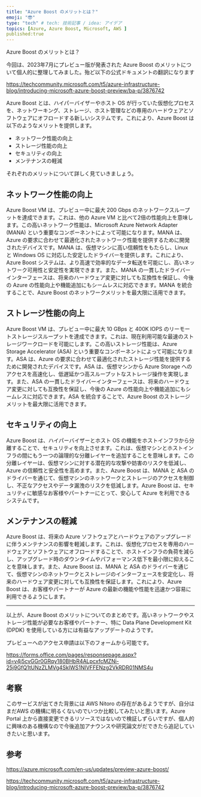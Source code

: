 ```yaml
---
title: "Azure Boost のメリットとは？"
emoji: "😎"
type: "tech" # tech: 技術記事 / idea: アイデア
topics: [Azure, Azure Boost, Microsoft, AWS ]
published:true
---
```


Azure Boost のメリットとは？

今回は、2023年7月にプレビュー版が発表された Azure Boost のメリットについて個人的に整理してみました。殆ど以下の公式ドキュメントの翻訳になります

https://techcommunity.microsoft.com/t5/azure-infrastructure-blog/introducing-microsoft-azure-boost-preview/ba-p/3876742


Azure Boost とは、ハイパーバイザーやホスト OS が行っていた仮想化プロセスを、ネットワーキング、ストレージ、ホスト管理などの専用のハードウェアとソフトウェアにオフロードする新しいシステムです。これにより、Azure Boost は以下のようなメリットを提供します。

- ネットワーク性能の向上
- ストレージ性能の向上
- セキュリティの向上
- メンテナンスの軽減

それぞれのメリットについて詳しく見ていきましょう。

## ネットワーク性能の向上

Azure Boost VM は、プレビュー中に最大 200 Gbps のネットワークスループットを達成できます。これは、他の Azure VM と比べて2倍の性能向上を意味します。この高いネットワーク性能は、Microsoft Azure Network Adapter (MANA) という重要なコンポーネントによって可能になります。MANA は、Azure の要求に合わせて最適化されたネットワーク性能を提供するために開発されたデバイスです。MANA は、仮想マシンに高い信頼性をもたらし、Linux と Windows OS に対応した安定したドライバーを提供します。これにより、Azure Boost システムは、より高速で効率的なデータ転送を可能にし、高いネットワーク可用性と安定性を実現できます。また、MANA の一貫したドライバーインターフェースは、将来のハードウェア変更に対しても互換性を保証し、今後の Azure の性能向上や機能追加にもシームレスに対応できます。MANA を統合することで、Azure Boost のネットワークメリットを最大限に活用できます。

## ストレージ性能の向上

Azure Boost VM は、プレビュー中に最大 10 GBps と 400K IOPS のリーモートストレージスループットを達成できます。これは、現在利用可能な最速のストレージワークロードを可能にします。この高いストレージ性能は、Azure Storage Accelerator (ASA) という重要なコンポーネントによって可能になります。ASA は、Azure の要求に合わせて最適化されたストレージ性能を提供するために開発されたデバイスです。ASA は、仮想マシンから Azure Storage へのアクセスを高速化し、低遅延かつ高スループットなストレージ操作を実現します。また、ASA の一貫したドライバーインターフェースは、将来のハードウェア変更に対しても互換性を保証し、今後の Azure の性能向上や機能追加にもシームレスに対応できます。ASA を統合することで、Azure Boost のストレージメリットを最大限に活用できます。

## セキュリティの向上

Azure Boost は、ハイパーバイザーとホスト OS の機能をホストインフラから分離することで、セキュリティを向上させます。これは、仮想マシンとホストインフラの間にもう一つの論理的な分離レイヤーを追加することを意味します。この分離レイヤーは、仮想マシンに対する潜在的な攻撃や妨害のリスクを低減し、Azure の信頼性と安全性を高めます。また、Azure Boost は、MANA と ASA のドライバーを通じて、仮想マシンのネットワークとストレージのアクセスを制御し、不正なアクセスやデータ漏洩のリスクを低減します。Azure Boost は、セキュリティに敏感なお客様やパートナーにとって、安心して Azure を利用できるシステムです。

## メンテナンスの軽減

Azure Boost は、将来の Azure ソフトウェアとハードウェアのアップグレードに伴うメンテナンスの影響を軽減します。これは、仮想化プロセスを専用のハードウェアとソフトウェアにオフロードすることで、ホストインフラの負荷を減らし、アップグレード時のダウンタイムやパフォーマンス低下を最小限に抑えることを意味します。また、Azure Boost は、MANA と ASA のドライバーを通じて、仮想マシンのネットワークとストレージのインターフェースを安定化し、将来のハードウェア変更に対しても互換性を保証します。これにより、Azure Boost は、お客様やパートナーが Azure の最新の機能や性能を迅速かつ容易に利用できるようにします。

---

以上が、Azure Boost のメリットについてのまとめです。高いネットワークやストレージ性能が必要なお客様やパートナー、特に Data Plane Development Kit (DPDK) を使用している方には有益なアップデートのようです。

プレビューへのアクセス申請は以下のフォームから可能です。

https://forms.office.com/pages/responsepage.aspx?id=v4j5cvGGr0GRqy180BHbR4ALpcxfcMZNi-25j9GfQ1tUNzZLMVg4SklWS1NIVFFENzg2VkRDR01NMS4u

## 考察
このサービスが出てきた背景には AWS Nitoro の存在があるようですが、自分はまだAWS の機構に明るくないのでいつか比較してみたいと思います。Azure Portal 上から直接変更できるリソースではないので検証しずらいですが、個人的に興味のある機構なので今後追加アナウンスや研究論文がだできたら追記していきたいと思います。

## 参考　　

https://azure.microsoft.com/en-us/updates/preview-azure-boost/


https://techcommunity.microsoft.com/t5/azure-infrastructure-blog/introducing-microsoft-azure-boost-preview/ba-p/3876742

